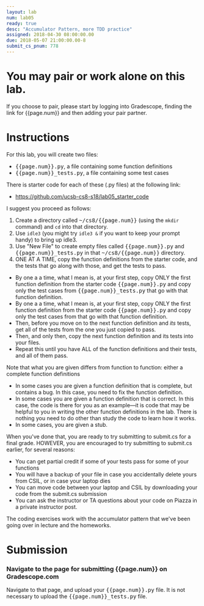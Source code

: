 ```yaml
---
layout: lab
num: lab05
ready: true
desc: "Accumulator Pattern, more TDD practice"
assigned: 2018-04-30 08:00:00.00
due: 2018-05-07 21:00:00.00-8
submit_cs_pnum: 778
---
```


# You may pair or work alone on this lab.

If you choose to pair, please start by logging into Gradescope, finding the link for {{page.num}} and then 
adding your pair partner.

# Instructions

For this lab, you will create two files:

* <tt>{{page.num}}.py</tt>, a file containing some function definitions
* <tt>{{page.num}}_tests.py</tt>, a file containing some test cases

There is starter code for each of these (.py files) at the following link:

* <https://github.com/ucsb-cs8-s18/lab05_starter_code>

I suggest you proceed as follows:

1.  Create a directory called <tt>~/cs8/{{page.num}}</tt> (using the `mkdir` command) and `cd` into that directory.
2.  Use `idle3` (you might try `idle3 &` if you want to keep your prompt handy) to bring up idle3.
3.  Use "New File" to create empty files called <tt>{{page.num}}.py</tt> and <tt>{{page.num}}_tests.py</tt> in 
    that <tt>~/cs8/{{page.num}}</tt> directory.
4.  ONE AT A TIME, copy the function definitions from the starter code, and the tests that go along with those, and get the tests to pass.
   * By one a a time, what I mean is, at your first step, copy ONLY the first function definition from  the starter code <tt>{{page.num}}.py</tt> and copy only the test cases from <tt>{{page.num}}_tests.py</tt> that go with that function definition.
   * By one a a time, what I mean is, at your first step, copy ONLY the first function definition from  the starter code <tt>{{page.num}}.py</tt> and copy only the test cases from  that go with that function definition.
   * Then, before you move on to the next function definition and <em>its</em> tests, get all of the tests from the one you just copied to pass.
   * Then, and only then, copy the next function definition and its tests into your files.
   * Repeat this until you have ALL of the function definitions and their tests, and all of them pass.
   
Note that what you are given differs from function to function: either a complete function definitions 
* In some cases you are given a function definition that is complete, but contains a bug.  In this case, you 
   need to fix the function definition.
* In some cases you are given a function definition that is correct. In this case, the code is there for you as an example&mdash;it is code that may be helpful to you in writing the other function definitions in the lab.   There is nothing you need to do other than study the code to learn how it works.
* In some cases, you are given a stub.

When you've done that, you are ready to try submitting to submit.cs for a final grade.  HOWEVER, you are encouraged to try submitting to submit.cs earlier, for several reasons:

* You can get partial credit if some of your tests pass for some of your functions
* You will have a backup of your file in case you accidentally delete yours from CSIL, or in case your laptop dies
* You can move code between your laptop and CSIL by downloading your code from the submit.cs submission
* You can ask the instructor or TA questions about your code on Piazza in a private instructor post.

The coding exercises work with the accumulator pattern that we've been going over in lecture and the homeworks.


# Submission

### Navigate to the page for submitting {{page.num}} on Gradescope.com

Navigate to that page, and upload your <tt>{{page.num}}.py</tt> file.   It is not necessary to upload the <tt>{{page.num}}_tests.py</tt> file.

